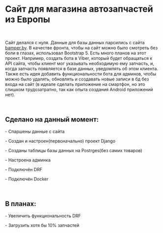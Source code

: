 <h1 margin="auto">Сайт для магазина автозапчастей из Европы</h1>
<br>
<p>Сайт делался с нуля. Данные для базы данных парсились с сайта <a href="https://bamper.by/" target="_blank">bamper.by</a>. В качестве фронта, чтобы на сайт можно было смотреть без боли в глазах, использовал Bootstrap 5. Есть много планов на этот проект. Например, создать бота в Viber, который будет обращаться к API сайта, чтобы клиент мог указывать необходимую ему запчасть, и, когда запчасть появляется в базе данных, уведомлять об этом клиента. Также есть идея добавить функциональности бота для админов, чтобы можно было удалять, обновлять и создавать новые записи в бд без входа на сайт (в идеале сделать приложение на смартфон, но это слишком трудозатратно, так как опыта создания Android приложений нет).</p>
<br>
<h2>Сделано на данный момент:</h2>
<p>- Спаршены данные с сайта</p>
<p>- Создан и настроен(первоначально) проект Django</p>
<p>- Созданы таблицы базы данных на Postrges(без самих товаров)</p>
<p>- Настроена админка</p>
<p>- Подключён DRF</p>
<p>- Подключён Docker</p>
<br>
<h2>В планах:</h2>
<p>- Увеличить функциональность DRF</p>
<p>- Загрузить хотя бы 10% запчастей</p>
